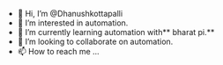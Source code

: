 - 👋 Hi, I’m @Dhanushkottapalli
- 👀 I’m interested in automation.
- 🌱 I’m currently learning automation with** bharat pi.**
- 💞️ I’m looking to collaborate on automation.
- 📫 How to reach me ...

<!---
Dhanushkottapalli/Dhanushkottapalli is a ✨ special ✨ repository because its `README.md` (this file) appears on your GitHub profile.
You can click the Preview link to take a look at your changes.
--->
